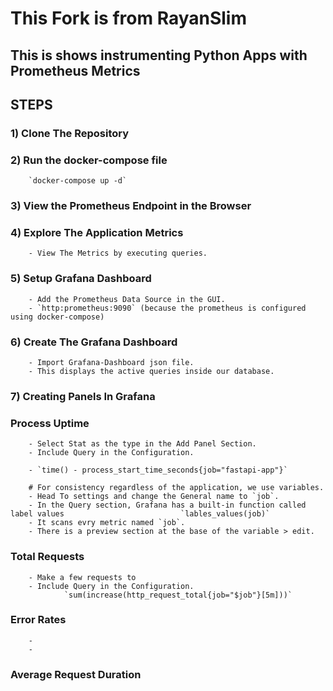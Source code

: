 # This Fork is from RayanSlim

## This is shows instrumenting Python Apps with Prometheus Metrics  

## STEPS

### 1) Clone The Repository

### 2) Run the docker-compose file

        `docker-compose up -d`

### 3) View the Prometheus Endpoint in the Browser

### 4) Explore The Application Metrics

        - View The Metrics by executing queries. 

### 5) Setup Grafana Dashboard

        - Add the Prometheus Data Source in the GUI.
        - `http:prometheus:9090` (because the prometheus is configured using docker-compose)

### 6) Create The Grafana Dashboard

        - Import Grafana-Dashboard json file.
        - This displays the active queries inside our database.

### 7) Creating Panels In Grafana

### Process Uptime

        - Select Stat as the type in the Add Panel Section.
        - Include Query in the Configuration.

        - `time() - process_start_time_seconds{job="fastapi-app"}`

        # For consistency regardless of the application, we use variables.
        - Head To settings and change the General name to `job`.
        - In the Query section, Grafana has a built-in function called label values                          `lables_values(job)`
        - It scans evry metric named `job`.
        - There is a preview section at the base of the variable > edit.

### Total Requests

        - Make a few requests to 
        - Include Query in the Configuration.
                `sum(increase(http_request_total{job="$job"}[5m]))`
        

### Error Rates

        -
        -

### Average Request Duration
